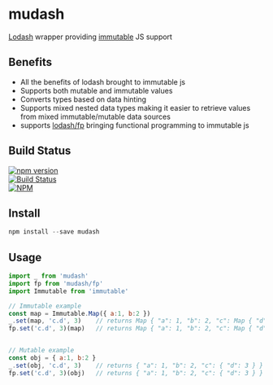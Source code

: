 mudash
=============

[Lodash](https://lodash.com) wrapper providing [immutable](https://facebook.github.io/immutable-js/) JS support


## Benefits
- All the benefits of lodash brought to immutable js
- Supports both mutable and immutable values
- Converts types based on data hinting
- Supports mixed nested data types making it easier to retrieve values from mixed immutable/mutable data sources
- supports [lodash/fp](https://github.com/lodash/lodash/wiki/FP-Guide) bringing functional programming to immutable js

## Build Status

[![npm version](https://badge.fury.io/js/mudash.svg)](https://badge.fury.io/js/mudash)<br />
[![Build Status](https://travis-ci.org/brianneisler/mudash.svg)](https://travis-ci.org/brianneisler/mudash)<br />
[![NPM](https://nodei.co/npm/mudash.png?downloads=true&downloadRank=true&stars=true)](https://nodei.co/npm/mudash/)


## Install

```js
npm install --save mudash
```

## Usage

```js
import _ from 'mudash'
import fp from 'mudash/fp'
import Immutable from 'immutable'

// Immutable example
const map = Immutable.Map({ a:1, b:2 })
_.set(map, 'c.d', 3)    // returns Map { "a": 1, "b": 2, "c": Map { "d": 3 } }
fp.set('c.d', 3)(map)   // returns Map { "a": 1, "b": 2, "c": Map { "d": 3 } }


// Mutable example
const obj = { a:1, b:2 }
_.set(obj, 'c.d', 3)    // returns { "a": 1, "b": 2, "c": { "d": 3 } }
fp.set('c.d', 3)(obj)   // returns { "a": 1, "b": 2, "c": { "d": 3 } }
```
